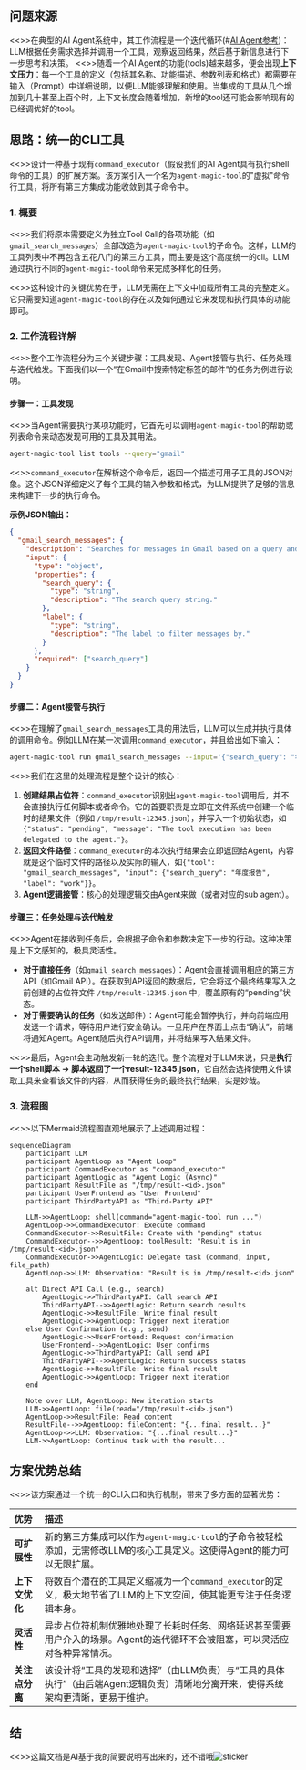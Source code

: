 ## 问题来源

<<>>在典型的AI Agent系统中，其工作流程是一个迭代循环(#[AI Agent参考](https://cdn.openai.com/business-guides-and-resources/a-practical-guide-to-building-agents.pdf))：LLM根据任务需求选择并调用一个工具，观察返回结果，然后基于新信息进行下一步思考和决策。
<<>>随着一个AI Agent的功能(tools)越来越多，便会出现**上下文压力**：每一个工具的定义（包括其名称、功能描述、参数列表和格式）都需要在输入（Prompt）中详细说明，以便LLM能够理解和使用。当集成的工具从几个增加到几十甚至上百个时，上下文长度会随着增加，新增的tool还可能会影响现有的已经调优好的tool。

## 思路：统一的CLI工具

<<>>设计一种基于现有`command_executor`（假设我们的AI Agent具有执行shell命令的工具）的扩展方案。该方案引入一个名为`agent-magic-tool`的"虚拟"命令行工具，将所有第三方集成功能收敛到其子命令中。

### 1. 概要

<<>>我们将原本需要定义为独立Tool Call的各项功能（如`gmail_search_messages`）全部改造为`agent-magic-tool`的子命令。这样，LLM的工具列表中不再包含五花八门的第三方工具，而主要是这个高度统一的cli。LLM通过执行不同的`agent-magic-tool`命令来完成多样化的任务。

<<>>这种设计的关键优势在于，LLM无需在上下文中加载所有工具的完整定义。它只需要知道`agent-magic-tool`的存在以及如何通过它来发现和执行具体的功能即可。

### 2. 工作流程详解

<<>>整个工作流程分为三个关键步骤：工具发现、Agent接管与执行、任务处理与迭代触发。下面我们以一个“在Gmail中搜索特定标签的邮件”的任务为例进行说明。

#### 步骤一：工具发现

<<>>当Agent需要执行某项功能时，它首先可以调用`agent-magic-tool`的帮助或列表命令来动态发现可用的工具及其用法。

```bash
agent-magic-tool list tools --query="gmail"
```

<<>>`command_executor`在解析这个命令后，返回一个描述可用子工具的JSON对象。这个JSON详细定义了每个工具的输入参数和格式，为LLM提供了足够的信息来构建下一步的执行命令。

**示例JSON输出：**
```json
{
  "gmail_search_messages": {
    "description": "Searches for messages in Gmail based on a query and labels.",
    "input": {
      "type": "object",
      "properties": {
        "search_query": {
          "type": "string",
          "description": "The search query string."
        },
        "label": {
          "type": "string",
          "description": "The label to filter messages by."
        }
      },
      "required": ["search_query"]
    }
  }
}
```

#### 步骤二：Agent接管与执行

<<>>在理解了`gmail_search_messages`工具的用法后，LLM可以生成并执行具体的调用命令。例如LLM在某一次调用`command_executor`，并且给出如下输入：

```bash
agent-magic-tool run gmail_search_messages --input='{"search_query": "年度报告", "label": "work"}'
```

<<>>我们在这里的处理流程是整个设计的核心：

1.  **创建结果占位符**：`command_executor`识别出`agent-magic-tool`调用后，并不会直接执行任何脚本或者命令。它的首要职责是立即在文件系统中创建一个临时的结果文件（例如 `/tmp/result-12345.json`），并写入一个初始状态，如 `{"status": "pending", "message": "The tool execution has been delegated to the agent."}`。
2.  **返回文件路径**：`command_executor`的本次执行结果会立即返回给Agent，内容就是这个临时文件的路径以及实际的输入，如`{"tool": "gmail_search_messages", "input": {"search_query": "年度报告", "label": "work"}}`。
3.  **Agent逻辑接管**：核心的处理逻辑交由Agent来做（或者对应的sub agent）。

#### 步骤三：任务处理与迭代触发

<<>>Agent在接收到任务后，会根据子命令和参数决定下一步的行动。这种决策是上下文感知的，极具灵活性。

* **对于直接任务**（如`gmail_search_messages`）：Agent会直接调用相应的第三方API（如Gmail API）。在获取到API返回的数据后，它会将这个最终结果写入之前创建的占位符文件 `/tmp/result-12345.json` 中，覆盖原有的“pending”状态。
* **对于需要确认的任务**（如发送邮件）：Agent可能会暂停执行，并向前端应用发送一个请求，等待用户进行安全确认。一旦用户在界面上点击“确认”，前端将通知Agent。Agent随后执行API调用，并将结果写入结果文件。

<<>>最后，Agent会主动触发新一轮的迭代。整个流程对于LLM来说，只是**执行一个shell脚本 -> 脚本返回了一个result-12345.json**，它自然会选择使用文件读取工具来查看该文件的内容，从而获得任务的最终执行结果，实是妙哉。

### 3. 流程图

<<>>以下Mermaid流程图直观地展示了上述调用过程：

```mermaid
sequenceDiagram
    participant LLM
    participant AgentLoop as "Agent Loop"
    participant CommandExecutor as "command_executor"
    participant AgentLogic as "Agent Logic (Async)"
    participant ResultFile as "/tmp/result-<id>.json"
    participant UserFrontend as "User Frontend"
    participant ThirdPartyAPI as "Third-Party API"

    LLM->>AgentLoop: shell(command="agent-magic-tool run ...")
    AgentLoop->>CommandExecutor: Execute command
    CommandExecutor->>ResultFile: Create with "pending" status
    CommandExecutor-->>AgentLoop: toolResult: "Result is in /tmp/result-<id>.json"
    CommandExecutor->>AgentLogic: Delegate task (command, input, file_path)
    AgentLoop->>LLM: Observation: "Result is in /tmp/result-<id>.json"

    alt Direct API Call (e.g., search)
        AgentLogic->>ThirdPartyAPI: Call search API
        ThirdPartyAPI-->>AgentLogic: Return search results
        AgentLogic->>ResultFile: Write final result
        AgentLogic->>AgentLoop: Trigger next iteration
    else User Confirmation (e.g., send)
        AgentLogic->>UserFrontend: Request confirmation
        UserFrontend-->>AgentLogic: User confirms
        AgentLogic->>ThirdPartyAPI: Call send API
        ThirdPartyAPI-->>AgentLogic: Return success status
        AgentLogic->>ResultFile: Write final result
        AgentLogic->>AgentLoop: Trigger next iteration
    end

    Note over LLM, AgentLoop: New iteration starts
    LLM->>AgentLoop: file(read="/tmp/result-<id>.json")
    AgentLoop->>ResultFile: Read content
    ResultFile-->>AgentLoop: fileContent: "{...final result...}"
    AgentLoop->>LLM: Observation: "{...final result...}"
    LLM->>AgentLoop: Continue task with the result...
```

## 方案优势总结

<<>>该方案通过一个统一的CLI入口和执行机制，带来了多方面的显著优势：

| 优势 | 描述 |
| :--- | :--- |
| **可扩展性** | 新的第三方集成可以作为`agent-magic-tool`的子命令被轻松添加，无需修改LLM的核心工具定义。这使得Agent的能力可以无限扩展。 |
| **上下文优化** | 将数百个潜在的工具定义缩减为一个`command_executor`的定义，极大地节省了LLM的上下文空间，使其能更专注于任务逻辑本身。 |
| **灵活性** | 异步占位符机制优雅地处理了长耗时任务、网络延迟甚至需要用户介入的场景。Agent的迭代循环不会被阻塞，可以灵活应对各种异常情况。 |
| **关注点分离** | 该设计将“工具的发现和选择”（由LLM负责）与“工具的具体执行”（由后端Agent逻辑负责）清晰地分离开来，使得系统架构更清晰，更易于维护。 |

## 结
<<>>这篇文档是AI基于我的简要说明写出来的，还不错哦![sticker](aru/132)